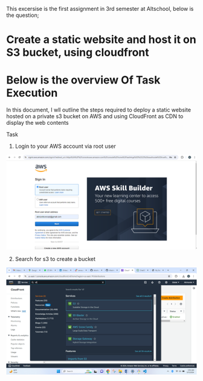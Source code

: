This excersise is the first assignment in 3rd semester at Altschool, below is the question;

# Create a static website and host it on S3 bucket, using cloudfront

# Below is the overview Of Task Execution

In this document, I wll outline the steps required to deploy a static website hosted on a private s3 bucket on AWS and using CloudFront as CDN to display the web contents

Task

1. Login to your AWS account via root user

![Alt Text](./aws_rootuser.png)

2. Search for s3 to create a bucket

![Alt Text](./s3_searchpage.png)


